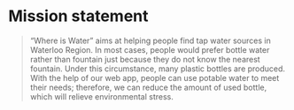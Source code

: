 # Mission statement

>“Where is Water” aims at helping people find tap water sources in Waterloo Region. In most cases, people would prefer bottle water rather than fountain just because they do not know the nearest fountain. Under this circumstance, many plastic bottles are produced. With the help of our web app, people can use potable water to meet their needs; therefore, we can reduce the amount of used bottle, which will relieve environmental stress.

